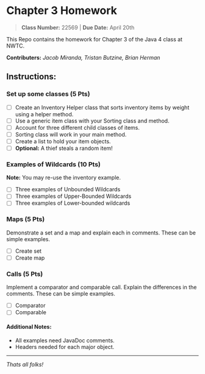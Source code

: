 # Chapter 3 Homework

> **Class Number:** 22569
| **Due Date:** April 20th

This Repo contains the homework for Chapter 3 of the Java 4 class at NWTC.

**Contributers:** *Jacob Miranda, Tristan Butzine, Brian Herman*

## Instructions:

### Set up some classes (5 Pts)
* [ ] Create an Inventory Helper class that sorts inventory items by weight using a helper method. 
* [ ] Use a generic item class with your Sorting class and method. 
* [ ] Account for three different child classes of items.
* [ ] Sorting class will work in your main method. 
* [ ] Create a list to hold your item objects. 
* [ ] **Optional:** A thief steals a random item!

### Examples of Wildcards (10 Pts)
**Note:** You may re-use the inventory example.
* [ ] Three examples of Unbounded Wildcards
* [ ] Three examples of Upper-Bounded Wildcards
* [ ] Three examples of Lower-bounded wildcards

### Maps (5 Pts)
Demonstrate a set and a map and explain each in comments. These can be simple examples.
* [ ] Create set
* [ ] Create map

### Calls (5 Pts)
Implement a comparator and comparable call. Explain the differences in the comments. These can be simple examples. 
* [ ] Comparator
* [ ] Comparable

#### **Additional Notes:** 
* All examples need JavaDoc comments.
* Headers needed for each major object.

---

*Thats all folks!*
